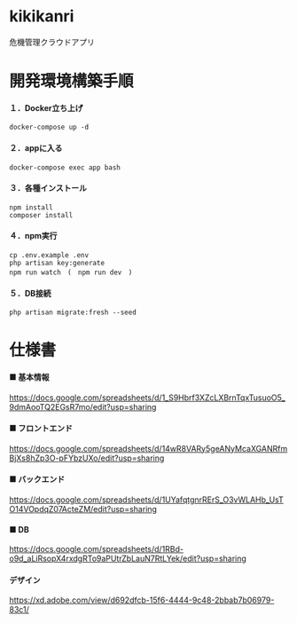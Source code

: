 # kikikanri
危機管理クラウドアプリ



# 開発環境構築手順
#### １．Docker立ち上げ
```
docker-compose up -d
```

#### ２．appに入る
```
docker-compose exec app bash
```

#### ３．各種インストール
```
npm install
composer install
```

#### ４．npm実行
```
cp .env.example .env
php artisan key:generate
npm run watch　(　npm run dev　)
```

#### ５．DB接続
```
php artisan migrate:fresh --seed
```



# 仕様書
#### ■ 基本情報
https://docs.google.com/spreadsheets/d/1_S9Hbrf3XZcLXBrnTqxTusuoO5_9dmAooTQ2EGsR7mo/edit?usp=sharing

#### ■ フロントエンド
https://docs.google.com/spreadsheets/d/14wR8VARy5geANyMcaXGANRfmBjXs8hZp3O-pFYbzUXo/edit?usp=sharing

#### ■ バックエンド
https://docs.google.com/spreadsheets/d/1UYafqtgnrRErS_O3vWLAHb_UsTO14VOpdqZ07ActeZM/edit?usp=sharing

#### ■ DB
https://docs.google.com/spreadsheets/d/1RBd-o9d_aLiRsopX4rxdgRTo9aPUtrZbLauN7RtLYek/edit?usp=sharing

#### デザイン
https://xd.adobe.com/view/d692dfcb-15f6-4444-9c48-2bbab7b06979-83c1/
